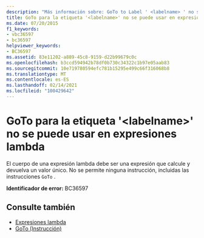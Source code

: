 ```yaml
---
description: "Más información sobre: GoTo to Label ' <labelname> ' no se puede usar en expresiones lambda"
title: GoTo para la etiqueta '<labelname>' no se puede usar en expresiones lambda
ms.date: 07/20/2015
f1_keywords:
- vbc36597
- bc36597
helpviewer_keywords:
- BC36597
ms.assetid: 83e11202-a889-45c8-9159-d22b99679c0c
ms.openlocfilehash: b3ccd594942b78df0b730c34322c1b97e05aab83
ms.sourcegitcommit: 10e719780594efc781b15295e499c66f316068b8
ms.translationtype: MT
ms.contentlocale: es-ES
ms.lasthandoff: 02/14/2021
ms.locfileid: "100429642"
---
```

# <a name="goto-to-label-labelname-cannot-be-used-within-lambda-expressions"></a>GoTo para la etiqueta '\<labelname>' no se puede usar en expresiones lambda

El cuerpo de una expresión lambda debe ser una expresión que calcule y devuelva un valor único. No se permite ninguna instrucción, incluidas las instrucciones `GoTo` .  
  
 **Identificador de error:** BC36597  
  
## <a name="see-also"></a>Consulte también

- [Expresiones lambda](../programming-guide/language-features/procedures/lambda-expressions.md)
- [GoTo (Instrucción)](../language-reference/statements/goto-statement.md)
